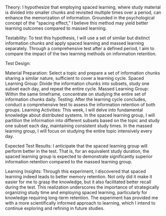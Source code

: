 Theory: I hypothesize that employing spaced learning, where study material is divided into smaller chunks and revisited multiple times over a period, can enhance the memorization of information. Grounded in the psychological concept of the "spacing effect," I believe this method may yield better learning outcomes compared to massed learning.

Testability: To test this hypothesis, I will use a set of similar but distinct information chunks and apply spaced learning and massed learning separately. Through a comprehensive test after a defined period, I aim to compare the impact of the two learning methods on information retention.

Test Design:

Material Preparation: Select a topic and prepare a set of information chunks sharing a similar nature, sufficient to cover a learning cycle.
Spaced Learning Group: Divide the information chunks into subsets, study one subset each day, and repeat the entire cycle.
Massed Learning Group: Within the same timeframe, concentrate on studying the entire set of information chunks daily.
Testing: After the learning cycle concludes, conduct a comprehensive test to assess the information retention of both groups.
Learning Activities:
This week, I will delve into fundamental knowledge about distributed systems. In the spaced learning group, I will partition the information into different subsets based on the topic and study one subset each day, maintaining consistent study times. In the massed learning group, I will focus on studying the entire topic intensively every day.

Expected Test Results:
I anticipate that the spaced learning group will perform better in the test. That is, for an equivalent study duration, the spaced learning group is expected to demonstrate significantly superior information retention compared to the massed learning group.

Learning Insights:
Through this experiment, I discovered that spaced learning indeed leads to better memory retention. Not only did it make it easier for me to grasp the knowledge, but it also facilitated better recall during the test. This realization underscores the importance of strategically organizing study time and employing spaced learning, particularly for knowledge requiring long-term retention. The experiment has provided me with a more scientifically informed approach to learning, which I intend to continue exploring and refining in future studies.






